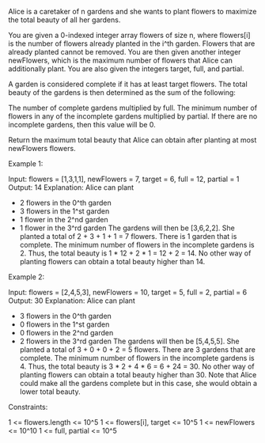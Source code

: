 Alice is a caretaker of n gardens and she wants to plant flowers to maximize
the total beauty of all her gardens.

You are given a 0-indexed integer array flowers of size n, where flowers[i]
is the number of flowers already planted in the i^th garden. Flowers that are
already planted cannot be removed. You are then given another integer
newFlowers, which is the maximum number of flowers that Alice can
additionally plant. You are also given the integers target, full, and
partial.

A garden is considered complete if it has at least target flowers. The total
beauty of the gardens is then determined as the sum of the following:


The number of complete gardens multiplied by full.
The minimum number of flowers in any of the incomplete gardens multiplied by
partial. If there are no incomplete gardens, then this value will be 0.


Return the maximum total beauty that Alice can obtain after planting at most
newFlowers flowers.


Example 1:


Input: flowers = [1,3,1,1], newFlowers = 7, target = 6, full = 12, partial =
1
Output: 14
Explanation: Alice can plant
- 2 flowers in the 0^th garden
- 3 flowers in the 1^st garden
- 1 flower in the 2^nd garden
- 1 flower in the 3^rd garden
The gardens will then be [3,6,2,2]. She planted a total of 2 + 3 + 1 + 1 = 7
flowers.
There is 1 garden that is complete.
The minimum number of flowers in the incomplete gardens is 2.
Thus, the total beauty is 1 * 12 + 2 * 1 = 12 + 2 = 14.
No other way of planting flowers can obtain a total beauty higher than 14.


Example 2:


Input: flowers = [2,4,5,3], newFlowers = 10, target = 5, full = 2, partial =
6
Output: 30
Explanation: Alice can plant
- 3 flowers in the 0^th garden
- 0 flowers in the 1^st garden
- 0 flowers in the 2^nd garden
- 2 flowers in the 3^rd garden
The gardens will then be [5,4,5,5]. She planted a total of 3 + 0 + 0 + 2 = 5
flowers.
There are 3 gardens that are complete.
The minimum number of flowers in the incomplete gardens is 4.
Thus, the total beauty is 3 * 2 + 4 * 6 = 6 + 24 = 30.
No other way of planting flowers can obtain a total beauty higher than 30.
Note that Alice could make all the gardens complete but in this case, she
would obtain a lower total beauty.



Constraints:


1 <= flowers.length <= 10^5
1 <= flowers[i], target <= 10^5
1 <= newFlowers <= 10^10
1 <= full, partial <= 10^5





